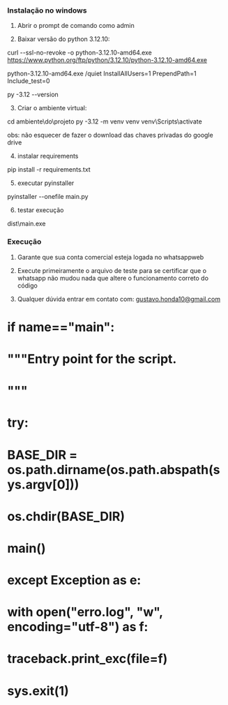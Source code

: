 ### Instalação no windows

1. Abrir o prompt de comando como admin

2. Baixar versão do python 3.12.10:

curl --ssl-no-revoke -o python-3.12.10-amd64.exe https://www.python.org/ftp/python/3.12.10/python-3.12.10-amd64.exe

python-3.12.10-amd64.exe /quiet InstallAllUsers=1 PrependPath=1 Include_test=0

py -3.12 --version

3. Criar o ambiente virtual:

cd ambiente\do\projeto
py -3.12 -m venv venv
venv\Scripts\activate

obs: não esquecer de fazer o download das chaves privadas do google drive

4. instalar requirements

pip install -r requirements.txt

5. executar pyinstaller

pyinstaller --onefile main.py

6. testar execução

dist\main.exe

### Execução

1. Garante que sua conta comercial esteja logada no whatsappweb

2. Execute primeiramente o arquivo de teste para se certificar que
o whatsapp não mudou nada que altere o funcionamento correto do código

3. Qualquer dúvida entrar em contato com: gustavo.honda10@gmail.com

# if __name__=="__main__":
#     """Entry point for the script.
#     """
#     try:
#         BASE_DIR = os.path.dirname(os.path.abspath(sys.argv[0]))
#         os.chdir(BASE_DIR)
#         main()
#     except Exception as e:
#         with open("erro.log", "w", encoding="utf-8") as f:
#             traceback.print_exc(file=f)
#         sys.exit(1)